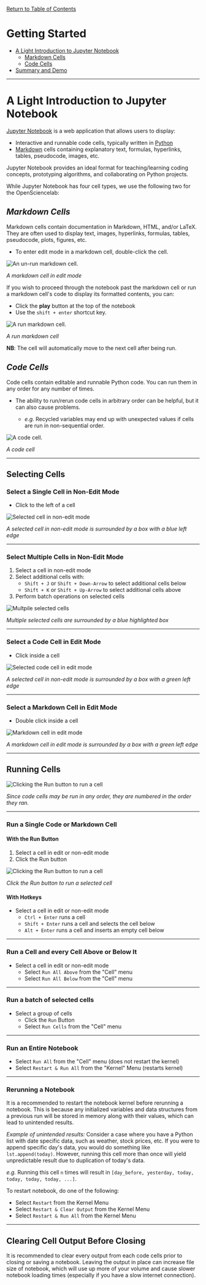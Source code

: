 [Return to Table of Contents](../user.md)

# Getting Started
- [A Light Introduction to Jupyter Notebook](#a-light-introduction-to-jupyter-notebook)
    - [Markdown Cells](#markdown-cells)
    - [Code Cells](#code-cells)
- [Summary and Demo]()

---

<!-- # How to Run a Jupyter Notebook -->

<!--  I suggest we insert the contents of the notebook intro into running a notebook and move the running a notebook to before conda env. A person needs to know how to run a notebook before doing envs anyway.  -->

<!-- ### Before we get started, what is Jupyter Notebook?
- [Intro to Jupyter Notebook](jupyter_notebook_intro.md) -->

# A Light Introduction to Jupyter Notebook
[Jupyter Notebook](https://jupyter.org/) is a web application that allows users to display: 

* Interactive and runnable code cells, typically written in [Python](https://docs.python.org/3/)
* [Markdown](https://jupyter-notebook.readthedocs.io/en/stable/examples/Notebook/Working%20With%20Markdown%20Cells.html) cells containing explanatory text, formulas, hyperlinks, tables, pseudocode, images, etc.

Jupyter Notebook provides an ideal format for teaching/learning coding concepts, prototyping algorithms, and collaborating on Python projects. 

While Jupyter Notebook has four cell types, we use the following two for the OpenSciencelab:

## _Markdown Cells_

Markdown cells contain documentation in Markdown, HTML, and/or LaTeX. They are often used to display text, images, hyperlinks, formulas, tables, pseudocode, plots, figures, etc. 

- To enter edit mode in a markdown cell, double-click the cell.

 ![An un-run markdown cell.](../assets/markdown_cell_edit_mode.gif) 

_A markdown cell in edit mode_

If you wish to proceed through the notebook past the markdown cell or run a markdown cell's code to display its formatted contents, you can:
- Click the **play** button at the top of the notebook
- Use the `shift + enter` shortcut key.

 
![A run markdown cell.](../assets/markdown_run.gif)

*A run markdown cell*

**NB**: The cell will automatically move to the next cell after being run.

## _Code Cells_

Code cells contain editable and runnable Python code. You can run them in any order for any number of times.
 
- The ability to run/rerun code cells in arbitrary order can be helpful, but it can also cause problems. 
 
  - *e.g.* Recycled variables may end up with unexpected values if cells are run in non-sequential order.

 ![A code cell.](../assets/code_cell.png)

*A code cell*

---

## Selecting Cells
### Select a Single Cell in Non-Edit Mode
- Click to the left of a cell

![Selected cell in non-edit mode](../assets/select_cell_non_edit_mode.png)

*A selected cell in non-edit mode is surrounded by a box with a blue left edge*

---
 
### Select Multiple Cells in Non-Edit Mode
1. Select a cell in non-edit mode
1. Select additional cells with:
    - `Shift + J` or `Shift + Down-Arrow` to select additional cells below
    - `Shift + K` or `Shift + Up-Arrow` to select additional cells above
1. Perform batch operations on selected cells

![Multpile selected cells](../assets/select_mult_cells.png)

*Multiple selected cells are surrounded by a blue highlighted box*

---

### Select a Code Cell in Edit Mode
- Click inside a cell

![Selected code cell in edit mode](../assets/select_cell_edit_mode.png) 

*A selected cell in non-edit mode is surrounded by a box with a green left edge*

---
 
### Select a Markdown Cell in Edit Mode
- Double click inside a cell

![Markdown cell in edit mode](../assets/markdown_cell_edit_mode.png) 

*A markdown cell in edit mode is surrounded by a box with a green left edge*

---
 
 
## Running Cells
![Clicking the Run button to run a cell](../assets/cell_numbers.png)

*Since code cells may be run in any order, they are numbered in the order they ran.*

--- 

### Run a Single Code or Markdown Cell
#### With the Run Button
1. Select a cell in edit or non-edit mode
1. Click the Run button

![Clicking the Run button to run a cell](../assets/run_button.png)

*Click the Run button to run a selected cell*

 
#### With Hotkeys 
- Select a cell in edit or non-edit mode
    - `Ctrl + Enter` runs a cell
    - `Shift + Enter` runs a cell and selects the cell below
    - `Alt + Enter` runs a cell and inserts an empty cell below

---

### Run a Cell and every Cell Above or Below It
- Select a cell in edit or non-edit mode
    - Select `Run All Above` from the "Cell" menu
    - Select `Run All Below` from the "Cell" menu
    
---

### Run a batch of selected cells
- Select a group of cells
    - Click the `Run` Button
    - Select `Run Cells` from the "Cell" menu
    
---

### Run an Entire Notebook
- Select `Run All` from the "Cell" menu (does not restart the kernel)
- Select `Restart & Run All` from the "Kernel" Menu (restarts kernel)

---

### Rerunning a Notebook
It is a recommended to restart the notebook kernel before rerunning a notebook. This is because any initialized variables and data structures from a previous run will be stored in memory along with their values, which can lead to unintended results.

*Example of unintended results:* Consider a case where you have a Python list with date specific data, such as weather, stock prices, etc. If you were to append specific day's data, you would do something like `lst.append(today)`. However, running this cell more than once will yield unpredictable result due to duplication of today's data. 

*e.g.* Running this cell `n` times will result in `[day_before, yesterday, today, today, today, today, ...]`.

To restart notebook, do one of the following:

- Select `Restart` from the Kernel Menu
- Select `Restart & Clear Output` from the Kernel Menu
- Select `Restart & Run All` from the Kernel Menu

---

## Clearing Cell Output Before Closing
It is recommended to clear every output from each code cells prior to closing or saving a notebook. Leaving the output in place can increase file size of notebook, which will use up more of your volume and cause slower notebook loading times (especially if you have a slow internet connection).